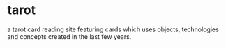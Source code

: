 # tarot

a tarot card reading site featuring cards which uses objects, technologies and concepts created in the last few years.
